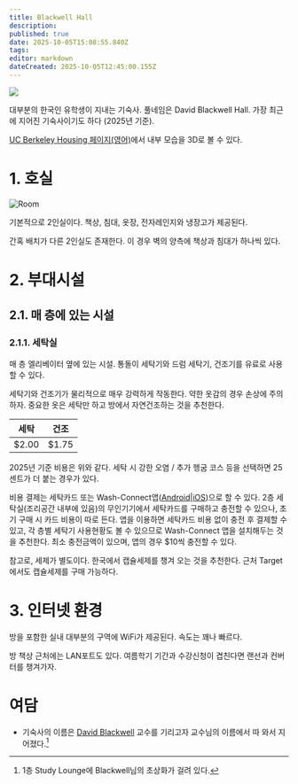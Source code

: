 ```yaml
---
title: Blackwell Hall
description: 
published: true
date: 2025-10-05T15:08:55.840Z
tags: 
editor: markdown
dateCreated: 2025-10-05T12:45:00.155Z
---
```


<img src="https://housing.berkeley.edu/wp-content/uploads/Blackwell-Exterior-750px-700x500.jpg" />

대부분의 한국인 유학생이 지내는 기숙사. 풀네임은 David Blackwell Hall.
가장 최근에 지어진 기숙사이기도 하다 (2025년 기준).

[UC Berkeley Housing 페이지(영어)](https://housing.berkeley.edu/explore-housing-options/residence-halls/blackwell-hall/)에서 내부 모습을 3D로 볼 수 있다.

# 1. 호실
![Room](https://housing.berkeley.edu/wp-content/uploads/BH-Double-Bed-Typical.jpg)

기본적으로 2인실이다. 책상, 침대, 옷장, 전자레인지와 냉장고가 제공된다.

간혹 배치가 다른 2인실도 존재한다. 이 경우 벽의 양측에 책상과 침대가 하나씩 있다.


# 2. 부대시설
## 2.1. 매 층에 있는 시설
### 2.1.1. 세탁실
매 층 엘리베이터 옆에 있는 시설. 통돌이 세탁기와 드럼 세탁기, 건조기를 유료로 사용할 수 있다.

세탁기와 건조기가 물리적으로 매우 강력하게 작동한다. 약한 옷감의 경우 손상에 주의하자. 중요한 옷은 세탁만 하고 방에서 자연건조하는 것을 추천한다.

|세탁|건조|
|---|---|
|$2.00|$1.75|

2025년 기준 비용은 위와 같다. 세탁 시 강한 오염 / 추가 헹굼 코스 등을 선택하면 25센트가 더 붙는 경우가 있다.

비용 결제는 세탁카드 또는 Wash-Connect앱([Android](https://play.google.com/store/apps/details?id=com.wash.connect)|[iOS](https://apps.apple.com/us/app/wash-connect/id1469627109))으로 할 수 있다. 2층 세탁실(조리공간 내부에 있음)의 무인기기에서 세탁카드를 구매하고 충전할 수 있으나, 초기 구매 시 카드 비용이 따로 든다. 앱을 이용하면 세탁카드 비용 없이 충전 후 결제할 수 있고, 각 층별 세탁기 사용현황도 볼 수 있으므로 Wash-Connect 앱을 설치해두는 것을 추천한다. 최소 충전금액이 있으며, 앱의 경우 $10씩 충전할 수 있다.

참고로, 세제가 별도이다. 한국에서 캡슐세제를 챙겨 오는 것을 추천한다. 근처 Target에서도 캡슐세제를 구매 가능하다. 

# 3. 인터넷 환경
방을 포함한 실내 대부분의 구역에 WiFi가 제공된다. 속도는 꽤나 빠르다.

방 책상 근처에는 LAN포트도 있다. 여름학기 기간과 수강신청이 겹친다면 랜선과 컨버터를 챙겨가자.


# 여담

-   기숙사의 이름은 [David Blackwell](https://en.wikipedia.org/wiki/David_Blackwell) 교수를 기리고자 교수님의 이름에서 따 와서 지어졌다.[^1]

[^1]: 1층 Study Lounge에 Blackwell님의 초상화가 걸려 있다.